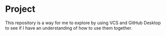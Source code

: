 # Project
This repository is a way for me to explore by using VCS and GitHub Desktop to see if I have an understanding of how to use them together.
